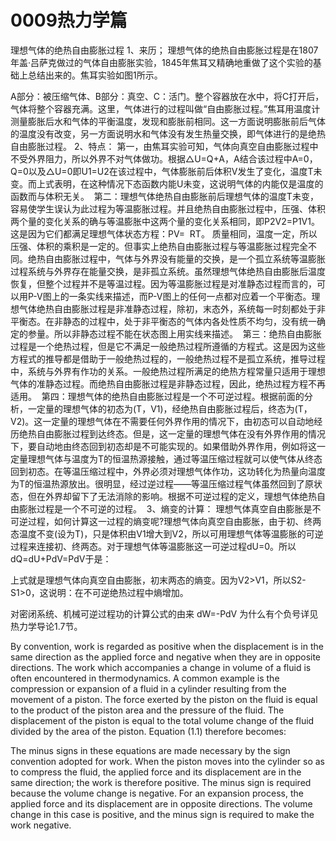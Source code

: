# 0009热力学篇
理想气体的绝热自由膨胀过程
1、来历；
理想气体的绝热自由膨胀过程是在1807年盖·吕萨克做过的气体自由膨胀实验，1845年焦耳又精确地重做了这个实验的基础上总结出来的。焦耳实验如图1所示。

A部分：被压缩气体、B部分：真空、C：活门。整个容器放在水中，将C打开后，气体将整个容器充满。这里，气体进行的过程叫做“自由膨胀过程。”焦耳用温度计测量膨胀后水和气体的平衡温度，发现和膨胀前相同。这一方面说明膨胀前后气体的温度没有改变，另一方面说明水和气体没有发生热量交换，即气体进行的是绝热自由膨胀过程。
2、特点：
第一，由焦耳实验可知，气体向真空自由膨胀过程中不受外界阻力，所以外界不对气体做功。根据△U=Q+A，A结合该过程中A=0，Q=0以及△U=0即U1=U2在该过程中，气体膨胀前后体积V发生了变化，温度T未变。而上式表明，在这种情况下态函数内能U未变，这说明气体的内能仅是温度的函数而与体积无关。 
第二：理想气体绝热自由膨胀前后理想气体的温度T未变，容易使学生误认为此过程为等温膨胀过程。并且绝热自由膨胀过程中，压强、体积两个量的变化关系的确与等温膨胀中这两个量的变化关系相同，即P2V2=P1V1。这是因为它们都满足理想气体状态方程：PV=  RT。
质量相同，温度一定，所以压强、体积的乘积是一定的。但事实上绝热自由膨胀过程与等温膨胀过程完全不同。绝热自由膨胀过程中，气体与外界没有能量的交换，是一个孤立系统等温膨胀过程系统与外界存在能量交换，是非孤立系统。虽然理想气体绝热自由膨胀后温度恢复，但整个过程并不是等温过程。因为等温膨胀过程是对准静态过程而言的，可以用P-V图上的一条实线来描述，而P-V图上的任何一点都对应着一个平衡态。理想气体绝热自由膨胀过程是非准静态过程，除初，末态外，系统每一时刻都处于非平衡态。在非静态的过程中，处于非平衡态的气体内各处性质不均匀，没有统一确定的参量。所以非静态过程不能在状态图上用实线来描述。 
第三：绝热自由膨胀过程是一个绝热过程，但是它不满足一般绝热过程所遵循的方程式。这是因为这些方程式的推导都是借助于一般绝热过程的，一般绝热过程不是孤立系统，推导过程中，系统与外界有作功的关系。一般绝热过程所满足的绝热方程常量只适用于理想气体的准静态过程。而绝热自由膨胀过程是非静态过程，因此，绝热过程方程不再适用。 
第四：理想气体的绝热自由膨胀过程是一个不可逆过程。根据前面的分析，一定量的理想气体的初态为(T，V1)，经绝热自由膨胀过程后，终态为(T，V2)。这一定量的理想气体在不需要任何外界作用的情况下，由初态可以自动地经历绝热自由膨胀过程到达终态。但是，这一定量的理想气体在没有外界作用的情况下，要自动地由终态回到初态却是不可能实现的。如果借助外界作用，例如将这一定量理想气体与温度为T的恒温热源接触，通过等温压缩过程就可以使气体从终态回到初态。在等温压缩过程中，外界必须对理想气体作功，这功转化为热量向温度为T的恒温热源放出。很明显，经过逆过程——等温压缩过程气体虽然回到了原状态，但在外界却留下了无法消除的影响。根据不可逆过程的定义，理想气体绝热自由膨胀过程是一个不可逆的过程。 
3、熵变的计算：
理想气体真空自由膨胀是不可逆过程，如何计算这一过程的熵变呢?理想气体向真空自由膨胀，由于初、终两态温度不变(设为T)，只是体积由V1增大到V2，所以可用理想气体等温膨胀的可逆过程来连接初、终两态。对于理想气体等温膨胀这一可逆过程dU=0。所以dQ=dU+PdV=PdV于是：




上式就是理想气体向真空自由膨胀，初末两态的熵变。因为V2>V1，所以S2-S1>0，这说明：在不可逆绝热过程中熵增加。

对密闭系统、机械可逆过程功的计算公式的由来
dW=-PdV
为什么有个负号详见热力学导论1.7节。



By convention, work is regarded as positive when the displacement is in the same direction as the applied force and negative when they are in opposite directions. 
The work which accompanies a change in volume of a fluid is often encountered in thermodynamics. A common example is the compression or expansion of a fluid in a cylinder resulting from the movement of a piston. The force exerted by the piston on the fluid is equal to the product of the piston area and the pressure of the fluid. The displacement of the piston is equal to the total volume change of the fluid divided by the area of the piston. Equation (1.1) therefore becomes: 











The minus signs in these equations are made necessary by the sign convention adopted for work. When the piston moves into the cylinder so as to compress the fluid, the applied force and its displacement are in the same direction; the work is therefore positive. The minus sign is required because the volume change is negative. For an expansion process, the applied force and its displacement are in opposite directions. The volume change in this case is positive, and the minus sign is required to make the work negative. 
